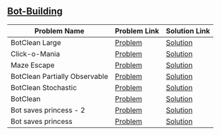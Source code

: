 ## [Bot-Building](https://www.hackerrank.com/domains/ai/ai-introduction)

Problem Name|Problem Link|Solution Link
---|---|---
BotClean Large|[Problem](https://www.hackerrank.com/challenges/botcleanlarge/problem)|[Solution](/botcleanlarge.py)
Click-o-Mania|[Problem](https://www.hackerrank.com/challenges/click-o-mania/problem)|[Solution](/click-o-mania.py)
Maze Escape|[Problem](https://www.hackerrank.com/challenges/maze-escape/problem)|[Solution](/maze-escape.cpp)
BotClean Partially Observable|[Problem](https://www.hackerrank.com/challenges/botcleanv2/problem)|[Solution](/botcleanv2.c)
BotClean Stochastic|[Problem](https://www.hackerrank.com/challenges/botcleanr/problem)|[Solution](/botcleanr.c)
BotClean|[Problem](https://www.hackerrank.com/challenges/botclean/problem)|[Solution](/botclean.c)
Bot saves princess - 2|[Problem](https://www.hackerrank.com/challenges/saveprincess2/problem)|[Solution](/saveprincess2.java)
Bot saves princess|[Problem](https://www.hackerrank.com/challenges/saveprincess/problem)|[Solution](/saveprincess.java)
